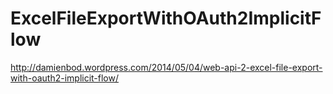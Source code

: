 ExcelFileExportWithOAuth2ImplicitFlow
=====================================

http://damienbod.wordpress.com/2014/05/04/web-api-2-excel-file-export-with-oauth2-implicit-flow/

